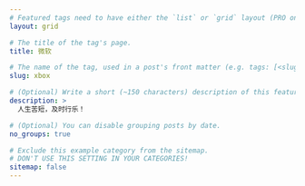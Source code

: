 ```yaml
---
# Featured tags need to have either the `list` or `grid` layout (PRO only).
layout: grid

# The title of the tag's page.
title: 微软

# The name of the tag, used in a post's front matter (e.g. tags: [<slug>]).
slug: xbox

# (Optional) Write a short (~150 characters) description of this featured tag.
description: >
  人生苦短，及时行乐！

# (Optional) You can disable grouping posts by date.
no_groups: true

# Exclude this example category from the sitemap.
# DON'T USE THIS SETTING IN YOUR CATEGORIES!
sitemap: false
---
```

